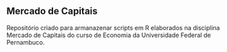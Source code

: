 ## Mercado de Capitais

Repositório criado para armanazenar scripts em R elaborados na disciplina Mercado de Capitais do curso de Economia da Universidade Federal de Pernambuco.
